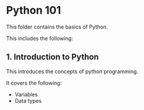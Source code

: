# Python 101

This folder contains the basics of Python. 

This includes the following:

## 1. Introduction to Python

This introduces the concepts of python programming. 

It covers the following:

* Variables 
* Data types
